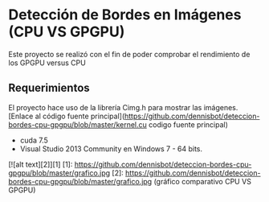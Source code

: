 # Detección de Bordes en Imágenes (CPU VS GPGPU)

Este proyecto se realizó con el fin de poder comprobar el rendimiento de los GPGPU
versus CPU

## Requerimientos

El proyecto hace uso de la librería Cimg.h para mostrar las imágenes.
[Enlace al código fuente principal](https://github.com/dennisbot/deteccion-bordes-cpu-gpgpu/blob/master/kernel.cu codigo fuente principal)

* cuda 7.5 
* Visual Studio 2013 Community en Windows 7 - 64 bits.


[![alt text][2]][1]
  [1]: https://github.com/dennisbot/deteccion-bordes-cpu-gpgpu/blob/master/grafico.jpg
  [2]: https://github.com/dennisbot/deteccion-bordes-cpu-gpgpu/blob/master/grafico.jpg (gráfico comparativo CPU VS GPGPU)

